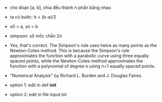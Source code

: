 - cho đoạn [a, b], chia đều thành n phần bằng nhau
- ta có bước: h = (b-a)/2
- x0 = a, xn = b
- simpson: số mốc chẵn 2n
- Yes, that's correct. The Simpson's rule uses twice as many points as the Newton-Cotes method. This is because the Simpson's rule approximates the function with a parabolic curve using three equally spaced points, while the Newton-Cotes method approximates the function with a polynomial of degree n using n+1 equally spaced points.
- "Numerical Analysis" by Richard L. Burden and J. Douglas Faires.

- option 1: edit in def __init__
- option 2: edit in file input.txt